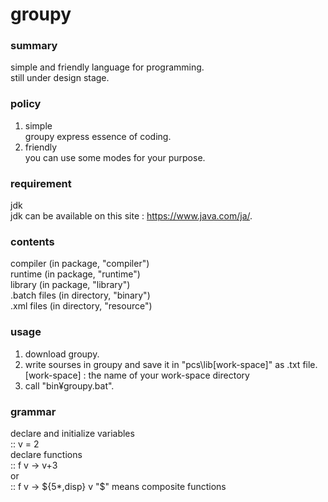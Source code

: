 ﻿# groupy  
### summary  
simple and friendly language for programming.  
still under design stage.  

### policy
1. simple  
groupy express essence of coding.  
2. friendly  
you can use some modes for your purpose.  

### requirement  
jdk  
jdk can be available on this site : https://www.java.com/ja/.  

### contents  
compiler     (in package, "compiler")  
runtime      (in package, "runtime")  
library      (in package, "library")  
.batch files (in directory, "binary")  
.xml files   (in directory, "resource")  

### usage  
1. download groupy.  
2. write sourses in groupy and save it in "pcs\lib\[work-space]" as .txt file.  
   [work-space] : the name of your work-space directory  
3. call "bin¥groupy.bat".  

### grammar  
declare and initialize variables  
:: v = 2  
declare functions  
:: f v -> v+3  
or  
:: f v -> ${5*,disp} v  
"$" means composite functions  
